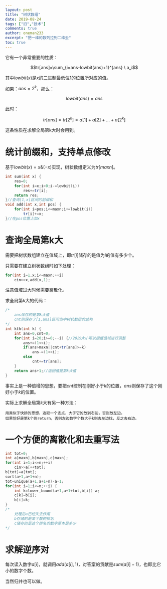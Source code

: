 ```yaml
---
layout: post
title: "树状数组"
date: 2019-08-24
tags: ["旧","技术"]
comments: true
author: oneman233
excerpt: "把一维的数列拉到二维去"
toc: true
---
```


它有一个非常重要的性质：

$$tr[ans]=\sum_{i=ans-lowbit(ans)+1}^{ans} \ a_i$$

其中$lowbit(x)$是$x$的二进制最低位$1$的位置所对应的值。

如果：$ans=2^k$，那么：

$$lowbit(ans)=ans$$

此时：

$$tr[ans]=tr[2^k]=a[1]+a[2]+...+a[2^k]$$

这条性质在求解全局第k大时会用到。

# 统计前缀和，支持单点修改

基于$lowbit(x)=x\&(-x)$实现，树状数组定义为$tr[maxn]$。

```c++
int sum(int x) {
    res=0;
    for(int i=x;i>0;i-=lowbit(i))
        res+=tr[i];
    return res;
}//查询[1,x]区间的前缀和
void add(int x,int pos) {
    for(int i=pos;i<=maxn;i+=lowbit(i))
        tr[i]+=x;
}//在pos位置上加x
```

# 查询全局第k大

需要把树状数组建立在值域上，即$tr[i]$储存的是值为$i$的值有多少个。

只需要在建立树状数组时如下处理：

```c++
for(int i=1,x;i<=maxn;++i)
    cin>>x,add(x,1);
```

注意值域过大时候需要离散化。

求全局第$k$大的代码：

```c++
/*
    ans保存的是第k大值
    cnt则保存了[1,ans]区间当中树状数组的总和
*/
int kth(int k) {
    int ans=0,cnt=0;
    for(int i=20;i>=0;--i) {//20的大小可以根据值域进行调整
        ans+=(1<<i);
        if(ans>maxn||cnt+tr[ans]>=k)
            ans-=(1<<i);
        else
            cnt+=tr[ans];
    }
    return ans+1;//返回值是第k大值
}
```

事实上是一种倍增的思想，要把$cnt$控制在刚好小于$k$的位置，$ans$则保存了这个刚好小于$k$的位置。

实际上求解全局第$k$大有另一种方法：

    用类似于快排的思想，选取一个支点，大于它的放到右边，否则放左边。
    如果恰好是第k个则return，否则左边数字个数大于k则去左边找，反之去右边。

# 一个方便的离散化和去重写法

```c++
int tot=0;
int a[maxn],b[maxn],c[maxn];
for(int i=1;i<=n;++i)
    cin>>a[++tot];
b[tot]=a[tot];
sort(a+1,a+1+n);
tot=unique(a+1,a+1+n)-a-1;
for(int i=1;i<=n;++i) {
    int k=lower_bound(a+1,a+1+tot,b[i])-a;
    c[k]=b[i];
    b[i]=k;
}
/*
    处理后a已经失去作用
    b存储的是某个数的排名
    c储存的是这个排名的数字原本是多少
*/
```

# 求解逆序对

每次读入数字$a[i]$，就调用$add(a[i],1)$，对答案的贡献是$sum(a[i]-1)$，也即比它小的数字个数。

当然归并也可以做。